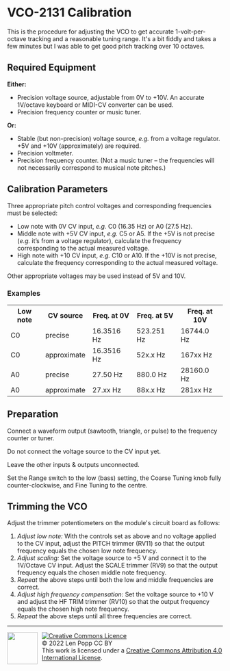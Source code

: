 # VCO-2131 Calibration

This is the procedure for adjusting the VCO to get accurate 1-volt-per-octave tracking and a reasonable tuning range. It's a bit fiddly and takes a few minutes but I was able to get good pitch tracking over 10 octaves.

## Required Equipment
**Either:**
- Precision voltage source, adjustable from 0V to +10V. An accurate 1V/octave keyboard or MIDI-CV converter can be used.
- Precision frequency counter or music tuner.

**Or:**
- Stable (but non-precision) voltage source, _e.g._ from a voltage regulator. +5V and +10V (approximately) are required. 
- Precision voltmeter.
- Precision frequency counter. (Not a music tuner – the frequencies will not necessarily correspond to musical note pitches.)

## Calibration Parameters

Three appropriate pitch control voltages and corresponding frequencies must be selected:
- Low note with 0V CV input, _e.g._ C0 (16.35 Hz) or A0 (27.5 Hz).
- Middle note with +5V CV input, _e.g._ C5 or A5. If the +5V is not precise (_e.g._ it’s from a voltage regulator), calculate the frequency corresponding to the actual measured voltage.
- High note with +10 CV input, _e.g._ C10 or A10. If the +10V is not precise, calculate the frequency corresponding to the actual measured voltage.

Other appropriate voltages may be used instead of 5V and 10V.

### Examples

<table>
<tr><th>Low note</th><th>CV source</th><th>Freq. at 0V</th><th>Freq. at 5V</th><th>Freq. at 10V</th></tr>
<tr><td>C0</td><td>precise</td><td>16.3516 Hz</td><td>523.251 Hz</td><td>16744.0 Hz</td></tr>
<tr><td>C0</td><td>approximate</td><td>16.3516 Hz</td><td>52x.x Hz</td><td>167xx Hz</td></tr>
<tr><td>A0</td><td>precise</td><td>27.50 Hz</td><td>880.0 Hz</td><td>28160.0 Hz</td></tr>
<tr><td>A0</td><td>approximate</td><td>27.xx Hz</td><td>88x.x Hz</td><td>281xx Hz</td></tr>
</table>

## Preparation

Connect a waveform output (sawtooth, triangle, or pulse) to the frequency counter or tuner.

Do not connect the voltage source to the CV input yet.

Leave the other inputs & outputs unconnected.

Set the Range switch to the low (bass) setting, the Coarse Tuning knob fully counter-clockwise, and Fine Tuning to the centre.

## Trimming the VCO

Adjust the trimmer potentiometers on the module's circuit board as follows:

1. _Adjust low note:_ With the controls set as above and no voltage applied to the CV input, adjust the PITCH trimmer (RV11) so that the output frequency equals the chosen low note frequency.
1. _Adjust scaling:_ Set the voltage source to +5 V and connect it to the 1V/Octave CV input. Adjust the SCALE trimmer (RV9) so that the output frequency equals the chosen middle note frequency.
1. _Repeat_ the above steps until both the low and middle frequencies are correct.
1. _Adjust high frequency compensation:_ Set the voltage source to +10 V and adjust the HF TRIM trimmer (RV10) so that the output frequency equals the chosen high note frequency.
1. _Repeat_ the above steps until all three frequencies are correct.

<hr /><div><div style="float:left; padding-right:10px;"><img src="https://i0.wp.com/www.oshwa.org/wp-content/uploads/2014/03/oshw-logo-100-px.png" width=71 height=75 /></div><div style="xfloat:left; padding-left:10px;"><a rel="license" href="http://creativecommons.org/licenses/by/4.0/"><img alt="Creative Commons Licence" style="border-width:0;" src="https://i.creativecommons.org/l/by/4.0/88x31.png" /></a><br />© 2022 Len Popp CC BY<br />This work is licensed under a <a rel="license" href="http://creativecommons.org/licenses/by/4.0/">Creative Commons Attribution 4.0 International License</a>.</div></div>